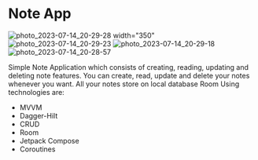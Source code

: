 # Note App
![photo_2023-07-14_20-29-28](https://github.com/oolyvi/notesApp_kt/assets/102907551/a31ec0d0-f00a-4f4a-a2f5-c73cf1942a81) width="350"
![photo_2023-07-14_20-29-23](https://github.com/oolyvi/notesApp_kt/assets/102907551/c07fa084-9a4f-444c-87e6-48f63dcf2806)
![photo_2023-07-14_20-29-18](https://github.com/oolyvi/notesApp_kt/assets/102907551/b9041769-0d14-47de-9f95-c3dbad00eed9)
![photo_2023-07-14_20-28-57](https://github.com/oolyvi/notesApp_kt/assets/102907551/0216e684-8fc2-4018-9077-c094a33b94c3)

Simple Note Application which consists of creating, reading, updating and deleting note features. 
You can create, read, update and delete your notes whenever you want. All your notes store on local database Room
Using technologies are: 
* MVVM
* Dagger-Hilt
* CRUD
* Room
* Jetpack Compose
* Coroutines
